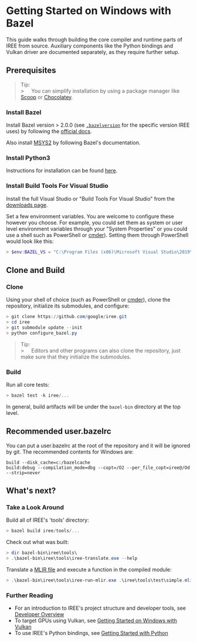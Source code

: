 # Getting Started on Windows with Bazel

<!--
Notes to those updating this guide:

    * This document should be __simple__ and cover essential items only.
      Notes for optional components should go in separate files.

    * This document parallels getting_started_linux_bazel.md and
      getting_started_macos_bazel.md
      Please keep them in sync.
-->

This guide walks through building the core compiler and runtime parts of IREE
from source. Auxiliary components like the Python bindings and Vulkan driver are
documented separately, as they require further setup.

## Prerequisites

> Tip:<br> > &nbsp;&nbsp;&nbsp;&nbsp;You can simplify installation by using a package
> manager like [Scoop](https://scoop.sh/) or
> [Chocolatey](https://chocolatey.org/).

### Install Bazel

Install Bazel version > 2.0.0 (see
[`.bazelversion`](https://github.com/google/iree/blob/main/.bazelversion) for
the specific version IREE uses) by following the
[official docs](https://docs.bazel.build/versions/master/install-windows.html).

Also install [MSYS2](https://www.msys2.org/) by following Bazel's documentation.

### Install Python3

Instructions for installation can be found
[here](https://www.python.org/downloads/windows/).

### Install Build Tools For Visual Studio

Install the full Visual Studio or "Build Tools For Visual Studio" from the
[downloads page](https://visualstudio.microsoft.com/downloads/).

Set a few environment variables. You are welcome to configure these however you
choose. For example, you could set them as system or user level environment
variables through your "System Properties" or you could use a shell such as
PowerShell or [cmder](https://cmder.net/)). Setting them through PowerShell
would look like this:

```powershell
> $env:BAZEL_VS = "C:\Program Files (x86)\Microsoft Visual Studio\2019\BuildTools"
```

## Clone and Build

### Clone

Using your shell of choice (such as PowerShell or [cmder](https://cmder.net/)),
clone the repository, initialize its submodules, and configure:

```powershell
> git clone https://github.com/google/iree.git
> cd iree
> git submodule update --init
> python configure_bazel.py
```

> Tip:<br> > &nbsp;&nbsp;&nbsp;&nbsp;Editors and other programs can also clone the
> repository, just make sure that they initialize the submodules.

### Build

Run all core tests:

```powershell
> bazel test -k iree/...
```

In general, build artifacts will be under the `bazel-bin` directory at the top
level.

## Recommended user.bazelrc

You can put a user.bazelrc at the root of the repository and it will be ignored
by git. The recommended contents for Windows are:

```
build --disk_cache=c:/bazelcache
build:debug --compilation_mode=dbg --copt=/O2 --per_file_copt=iree@/Od --strip=never
```

## What's next?

### Take a Look Around

Build all of IREE's 'tools' directory:

```powershell
> bazel build iree/tools/...
```

Check out what was built:

```powershell
> dir bazel-bin\iree\tools\
> .\bazel-bin\iree\tools\iree-translate.exe --help
```

Translate a
[MLIR file](https://github.com/google/iree/blob/main/iree/tools/test/simple.mlir)
and execute a function in the compiled module:

```powershell
> .\bazel-bin\iree\tools\iree-run-mlir.exe .\iree\tools\test\simple.mlir -input-value="i32=-2" -iree-hal-target-backends=vmla -print-mlir
```

### Further Reading

- For an introduction to IREE's project structure and developer tools, see
  [Developer Overview](../developing_iree/developer_overview.md)
- To target GPUs using Vulkan, see
  [Getting Started on Windows with Vulkan](getting_started_windows_vulkan.md)
- To use IREE's Python bindings, see
  [Getting Started with Python](getting_started_python.md)
